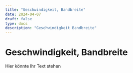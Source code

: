 ```yaml
---
title: "Geschwindigkeit, Bandbreite"
date: 2024-04-07
draft: false
type: docs
description: "Geschwindigkeit Bandbreite"
---
```


# Geschwindigkeit, Bandbreite

Hier könnte Ihr Text stehen
